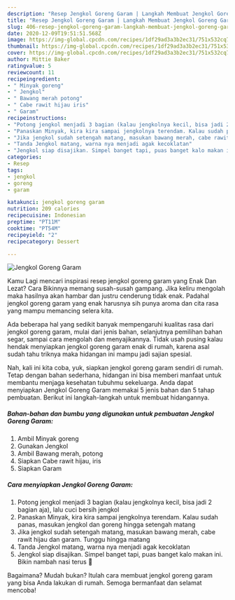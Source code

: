```yaml
---
description: "Resep Jengkol Goreng Garam | Langkah Membuat Jengkol Goreng Garam Yang Bisa Manjain Lidah"
title: "Resep Jengkol Goreng Garam | Langkah Membuat Jengkol Goreng Garam Yang Bisa Manjain Lidah"
slug: 406-resep-jengkol-goreng-garam-langkah-membuat-jengkol-goreng-garam-yang-bisa-manjain-lidah
date: 2020-12-09T19:51:51.568Z
image: https://img-global.cpcdn.com/recipes/1df29ad3a3b2ec31/751x532cq70/jengkol-goreng-garam-foto-resep-utama.jpg
thumbnail: https://img-global.cpcdn.com/recipes/1df29ad3a3b2ec31/751x532cq70/jengkol-goreng-garam-foto-resep-utama.jpg
cover: https://img-global.cpcdn.com/recipes/1df29ad3a3b2ec31/751x532cq70/jengkol-goreng-garam-foto-resep-utama.jpg
author: Mittie Baker
ratingvalue: 5
reviewcount: 11
recipeingredient:
- " Minyak goreng"
- " Jengkol"
- " Bawang merah potong"
- " Cabe rawit hijau iris"
- " Garam"
recipeinstructions:
- "Potong jengkol menjadi 3 bagian (kalau jengkolnya kecil, bisa jadi 2 bagian aja), lalu cuci bersih jengkol"
- "Panaskan Minyak, kira kira sampai jengkolnya terendam. Kalau sudah panas, masukan jengkol dan goreng hingga setengah matang"
- "Jika jengkol sudah setengah matang, masukan bawang merah, cabe rawit hijau dan garam. Tunggu hingga matang"
- "Tanda Jengkol matang, warna nya menjadi agak kecoklatan"
- "Jengkol siap disajikan. Simpel banget tapi, puas banget kalo makan ini. Bikin nambah nasi terus 🤣"
categories:
- Resep
tags:
- jengkol
- goreng
- garam

katakunci: jengkol goreng garam 
nutrition: 209 calories
recipecuisine: Indonesian
preptime: "PT11M"
cooktime: "PT54M"
recipeyield: "2"
recipecategory: Dessert

---
```



![Jengkol Goreng Garam](https://img-global.cpcdn.com/recipes/1df29ad3a3b2ec31/751x532cq70/jengkol-goreng-garam-foto-resep-utama.jpg)

Kamu Lagi mencari inspirasi resep jengkol goreng garam yang Enak Dan Lezat? Cara Bikinnya memang susah-susah gampang. Jika keliru mengolah maka hasilnya akan hambar dan justru cenderung tidak enak. Padahal jengkol goreng garam yang enak harusnya sih punya aroma dan cita rasa yang mampu memancing selera kita.

Ada beberapa hal yang sedikit banyak mempengaruhi kualitas rasa dari jengkol goreng garam, mulai dari jenis bahan, selanjutnya pemilihan bahan segar, sampai cara mengolah dan menyajikannya. Tidak usah pusing kalau hendak menyiapkan jengkol goreng garam enak di rumah, karena asal sudah tahu triknya maka hidangan ini mampu jadi sajian spesial.




Nah, kali ini kita coba, yuk, siapkan jengkol goreng garam sendiri di rumah. Tetap dengan bahan sederhana, hidangan ini bisa memberi manfaat untuk membantu menjaga kesehatan tubuhmu sekeluarga. Anda dapat menyiapkan Jengkol Goreng Garam memakai 5 jenis bahan dan 5 tahap pembuatan. Berikut ini langkah-langkah untuk membuat hidangannya.

<!--inarticleads1-->

##### Bahan-bahan dan bumbu yang digunakan untuk pembuatan Jengkol Goreng Garam:

1. Ambil  Minyak goreng
1. Gunakan  Jengkol
1. Ambil  Bawang merah, potong
1. Siapkan  Cabe rawit hijau, iris
1. Siapkan  Garam




<!--inarticleads2-->

##### Cara menyiapkan Jengkol Goreng Garam:

1. Potong jengkol menjadi 3 bagian (kalau jengkolnya kecil, bisa jadi 2 bagian aja), lalu cuci bersih jengkol
1. Panaskan Minyak, kira kira sampai jengkolnya terendam. Kalau sudah panas, masukan jengkol dan goreng hingga setengah matang
1. Jika jengkol sudah setengah matang, masukan bawang merah, cabe rawit hijau dan garam. Tunggu hingga matang
1. Tanda Jengkol matang, warna nya menjadi agak kecoklatan
1. Jengkol siap disajikan. Simpel banget tapi, puas banget kalo makan ini. Bikin nambah nasi terus 🤣




Bagaimana? Mudah bukan? Itulah cara membuat jengkol goreng garam yang bisa Anda lakukan di rumah. Semoga bermanfaat dan selamat mencoba!
